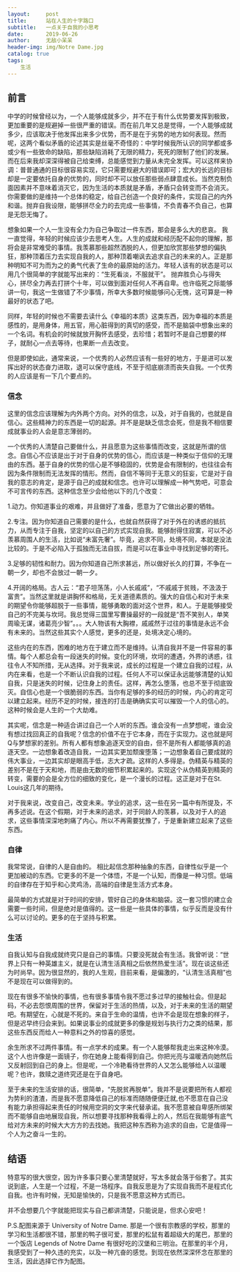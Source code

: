 ```yaml
---
layout:     post
title:      站在人生的十字路口
subtitle:   一点关于自我的小思考
date:       2019-06-26
author:     无敌小呆呆
header-img: img/Notre Dame.jpg
catalog: true
tags:
    生活
---
```


## 前言
中学的时候曾经以为，一个人能够成就多少，并不在于有什么优势要发挥到极致，更加重要的是规避掉一些很严重的错误。而在前几年又总是觉得，一个人能够成就多少，应该取决于他发挥出来多少优势，而不是在于劣势的地方如何表现。然而呢，这两个看似矛盾的论述其实是丝毫不奇怪的：中学时候我所认识的同学都或多或少有一些致命的缺陷，那些缺陷消耗了无限的精力，死死的限制了他们的发展。而在后来我却深深得被自己给束缚，总能感觉到力量从未完全发挥。可以这样来协调：普普通通的目标很容易实现，它只需要规避大的错误即可；宏大的长远的目标却是一定要依托自身的优势的，同时却不可以放任那些弱点肆意成长。当然克制负面因素并不意味着消灭它，因为生活的本质就是矛盾，矛盾只会转变而不会消灭。你需要做的是维持一个总体的稳定，给自己创造一个良好的条件，实现自己的内外和谐。抛弃自我设限，能够拼尽全力的去完成一些事情，不负青春不负自己，也算是无怨无悔了。

想象如果一个人一生没有全力为自己争取过一件东西，那会是多么大的悲哀。
我一直觉得，年轻的时候应该少去思考人生。人生的成就和经历配不起你的理解，那将会是非常难受的事情。我羡慕那些超然洒脱的人，但更加欣赏那些梦想的偏执狂，那种顶着压力去实现自我的人，那种顶着嘲讽去追求自己的未来的人。正是那种明知不可为而为之的勇气代表了生命的最原始的活力。年轻人该有的状态是可以用几个很简单的字就能写出来的：“生死看淡，不服就干”。 抛弃胜负心与得失心，拼尽全力再去打拼个十年，可以做到面对任何人不再自卑。也许临死之际能够讲一句，我这一生做错了不少事情，所幸大多数时候能够问心无愧，这可算是一种最好的状态了吧。

同样，年轻的时候也不需要去读什么《幸福的本质》这类东西，因为幸福的本质是感性的，是用身体，用五官，用心脏得到的真切的感受，而不是脑袋中想象出来的一个名词。有机会的时候就放开胸怀去感受，去珍惜；若暂时不是自己想要的样子，就耐心一点去等待，也果断一点去改变。


但是即使如此，通常来说，一个优秀的人必然应该有一些好的地方，于是进可以发挥出好的状态奋力进取，退可以保守底线，不至于彻底崩溃而丧失自我。一个优秀的人应该是有一下几个要点的。

### 信念
这里的信念应该理解为内外两个方向。对外的信念，以及，对于自我的，也就是自信心。这些精神力的东西是一切的起源。并不是是缺乏信念会死，但是我不相信要成就事业的人会是意志薄弱的。

一个优秀的人清楚自己要做什么，并且愿意为这些事情而改变，这就是所谓的信念。自信心不应该是出于对于自身的优势的信心，而应该是一种类似于信仰的无理由的东西。基于自身的优势的信心是不够稳固的，优势是会有限制的，也往往会有因为条件限制而无法发挥的情形。然而，自信不等同于无意义的狂妄，它是对于自我的意志的肯定，是源于自己的成就和信念。也许可以理解成一种气势吧，可意会不可言传的东西。这种信念至少会给他以下的几个改变：

1.动力。你知道事业的艰难，并且做好了准备，愿意为了它做出必要的牺牲。

2.专注。因为你知道自己需要的是什么，也就自然获得了对于外在的诱惑的抵抗力，从而专注于自我，坚定的以自己的方式实现自我。能够耐得住寂寞，可以不必羡慕周围人的生活，比如说“未富先奢”。毕竟，追求不同，处境不同，本就是没法比较的。于是不必陷入于孤独而无法自拔，而是可以在事业中寻找到足够的寄托。

3.足够的韧性和耐力。因为你知道自己所求甚远，所以做好长久的打算，不争在一朝一夕，却也不会放过一朝一夕。

4.开阔的格局。古人云：“君子坦荡荡，小人长戚戚”，“不戚戚于贫贱，不汲汲于富贵”。当然这里就是讲胸怀和格局，无关道德素质的。强大的自信心和对于未来的期望令你能够超脱于一些事情，能够勇敢的面对这个世界，和人。于是能够接受自己的不完美与坎坷。我总觉得三国里写曹操最好的一段就是“吾不笑别人，单笑周瑜无谋，诸葛亮少智”。。。大人物该有大胸襟，戚戚然于过往的事情是永远不会有未来的。当然这些其实个人感觉，更多的还是，处境决定心境的。



这些内在的东西，困难的地方在于建立而不是维持。认清自我并不是一件容易的事情。每个人都总会有一段迷失的时候。变化的环境，坎坷的遭遇，外界的诱惑，往往令人不知所措，无从选择。对于我来说，成长的过程是一个建立自我的过程，从内在来看，也是一个不断认识自我的过程。任何人不可以保证永远能够清楚的认知自我，只是迷失的时候，记住身上的责任。这样，再怎么堕落，也总不至于彻底毁灭。自信心也是一个很脆弱的东西。当你有足够的多的经历的时候，内心的肯定可以建立起来。经历不足的时候，接连的打击是确确实实可以摧毁一个人的信心的。这种时候会是人生的一个大劫难。

其实呢，信念是一种适合讲过自己一个人听的东西。谁会没有一点梦想呢，谁会没有想过找回真正的自我呢？信念的价值不在于它本身，而在于实现力。这也就是阿Q与梦想家的差别。所有人都有想象追逐天空的自由，但不是所有人都能够真的追逐天空。一边想象着改造自我，一边其实更加颓废堕落；一边想象着自己要成就的伟大事业，一边其实却是眼高手低，志大才疏。这样的人多得是。伪精英与精英的差别不是在于天和地，而是由无数的细节积累起来的。实现这个从伪精英到精英的转变，需要的会是全方位的细致的变化，是一个漫长的过程。这正是对于在St. Louis这几年的期待。


对于我来说，改变自己，改变未来。学业的追求，这一些在另一篇中有所提及，不再多述说。在这个假期，对于未来的追求，对于同龄人的羡慕，以及对于人的追求，这些事情深深地刺痛了内心。所以不再需要犹豫了，于是重新建立起来了这些东西。

### 自律
我常常说，自律的人是自由的。
相比起信念那种抽象的东西，自律性似乎是一个更加被动的东西。它更多的不是一个体悟，不是一个认知，而像是一种习惯。低端的自律存在于知乎和心灵鸡汤，高端的自律是生活方式本身。

最简单的方式就是对于时间的安排，管好自己的身体和脑袋。这一套习惯的建立会需要一些时间，但是绝对是值得的。这一些是一些具体的事情，似乎反而是没有什么可以讨论的。更多的在于坚持与积累。


### 生活
自我认知与自我成就终究只是自己的事情。只要没死就会有生活。我曾听说：“世界上只有一种英雄主义，就是在认清生活真相之后依然热爱生活”。现在谈这些还为时尚早。因为很显然的，我的人生观，目前来看，是偏激的，“认清生活真相”也不是现在可以做得到的。

现在有很多不愉快的事情，也有很多事情令我不愿过多过早的接触社会。但是起码，不必去怨恨周围的世界，保留对于生活的热情，以及，对于未来的生活的期望吧。有期望在，心就是不死的。来自于生命的温情，也许不会是现在想象的样子，但是迟早终归会来到。如果说事业的成就更多的像是规划与执行力之类的结果，那这些东西反而给人一种意料之外的惊喜的感觉。

余生所求不过两件事情。有一点学术的成果。有一个人能够帮我走出来这种冷漠。这个人也许像是一面镜子，你在她身上能看得到自己。你把光亮与温暖洒向她然后又反射回到自己的身上。但是呢，一个冷艳看待世界的人又怎么能够给人以温暖呢？也许，救赎之道终究还是在于自身吧。

至于未来的生活安排的话，很简单，“先脱贫再脱单”。我并不是说要把所有人都视为势利的渣渣，而是我不愿意降低自己的标准而随随便便迁就,也不愿意在自己没有能力承担得起来责任的时候用空洞的文字来代替承诺。我不愿意被自卑感所绑架而不能够自由地展现自我，所以想要寻找那种我看得上的人，然后在我能够有底气给对方未来的时候大大方方的去找她。我把这种东西称为追求的自由，它是值得一个人为之奋斗一生的。

## 结语
特意写的很大很空，因为许多事只要心里清楚就好，写太多就会落于俗套了。其实说到底，人生是一个过程，不是一场程序。自我反思是为了实现自我而不是程式化自我。也许有时候，无知是愉快的，只是我不愿意这种方式而已。

并不会想要几个字就能把现实与自己都讲清楚，只能说是，但求心安吧！

P.S.配图来源于 University of Notre Dame. 那是一个很有宗教感的学校，那里的学习和生活都很不错，那里的鸭子很可爱，那里的松鼠有着超级大的尾巴，那里的一个饭店 Legends of Notre Dame 有很好吃的汉堡和三明治。在那里的半个月，我感受到了一种久违的充实，以及一种亢奋的感觉。到现在依然深深怀念在那里的生活，因此选择它作为配图。
